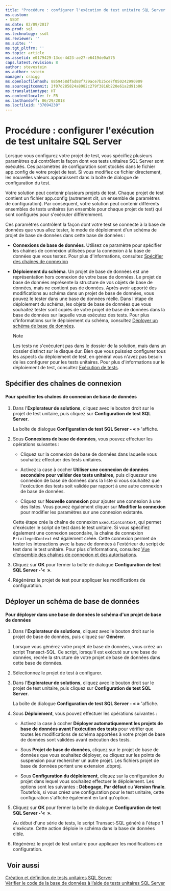 ```yaml
---
title: "Procédure : configurer l'exécution de test unitaire SQL Server | Microsoft Docs"
ms.custom:
- SSDT
ms.date: 02/09/2017
ms.prod: sql
ms.technology: ssdt
ms.reviewer: ''
ms.suite: ''
ms.tgt_pltfrm: ''
ms.topic: article
ms.assetid: e0179429-13ce-4d23-ae27-e6419de0a575
caps.latest.revision: 8
author: stevestein
ms.author: sstein
manager: craigg
ms.openlocfilehash: 8859458dfad88f729ace7b25ce7f050242990909
ms.sourcegitcommit: 2f07d285824a8982c279f3816b220e61a2d91b06
ms.translationtype: HT
ms.contentlocale: fr-FR
ms.lasthandoff: 06/29/2018
ms.locfileid: "37094230"
---
```

# <a name="how-to-configure-sql-server-unit-test-execution"></a>Procédure : configurer l'exécution de test unitaire SQL Server
Lorsque vous configurez votre projet de test, vous spécifiez plusieurs paramètres qui contrôlent la façon dont vos tests unitaires SQL Server sont exécutés. Ces paramètres de configuration sont stockés dans le fichier app.config de votre projet de test. Si vous modifiez ce fichier directement, les nouvelles valeurs apparaissent dans la boîte de dialogue de configuration du test.  
  
Votre solution peut contenir plusieurs projets de test. Chaque projet de test contient un fichier app.config (autrement dit, un ensemble de paramètres de configuration). Par conséquent, votre solution peut contenir différents ensembles de tests unitaires (un ensemble pour chaque projet de test) qui sont configurés pour s'exécuter différemment.  
  
Ces paramètres contrôlent la façon dont votre test se connecte à la base de données que vous allez tester, le mode de déploiement d'un schéma de projet de base de données dans cette base de données :  
  
-   **Connexions de base de données**. Utilisez ce paramètre pour spécifier les chaînes de connexion utilisées pour la connexion à la base de données que vous testez. Pour plus d'informations, consultez [Spécifier des chaînes de connexion](#SpecifyConnectionStrings)  
  
-   **Déploiement du schéma**. Un projet de base de données est une représentation hors connexion de votre base de données. Le projet de base de données représente la structure de vos objets de base de données, mais ne contient pas de données. Après avoir apporté des modifications au schéma dans un projet de base de données, vous pouvez le tester dans une base de données réelle. Dans l'étape de déploiement du schéma, les objets de base de données que vous souhaitez tester sont copiés de votre projet de base de données dans la base de données sur laquelle vous exécutez des tests. Pour plus d'informations sur le déploiement du schéma, consultez [Déployer un schéma de base de données](#DeployingDBSchema).  
  
    > [!NOTE]  
    > Les tests ne s'exécutent pas dans le dossier de la solution, mais dans un dossier distinct sur le disque dur. Bien que vous puissiez configurer tous les aspects du déploiement de test, en général vous n'avez pas besoin de les configurer pour les tests unitaires. Pour plus d'informations sur le déploiement de test, consultez [Exécution de tests](http://msdn.microsoft.com/library/dd286680(VS.100).aspx).  
  
## <a name="SpecifyConnectionStrings"></a>Spécifier des chaînes de connexion  
  
#### <a name="to-specify-database-connection-strings"></a>Pour spécifier les chaînes de connexion de base de données  
  
1.  Dans l'**Explorateur de solutions**, cliquez avec le bouton droit sur le projet de test unitaire, puis cliquez sur **Configuration de test SQL Server**.  
  
    La boîte de dialogue **Configuration de test SQL Server - «<projectname> »** 'affiche.  
  
2.  Sous **Connexions de base de données**, vous pouvez effectuer les opérations suivantes :  
  
    -   Cliquez sur la connexion de base de données dans laquelle vous souhaitez effectuer des tests unitaires.  
  
    -   Activez la case à cocher **Utiliser une connexion de données secondaire pour valider des tests unitaires**, puis cliquezsur une connexion de base de données dans la liste si vous souhaitez que l'exécution des tests soit validée par rapport à une autre connexion de base de données.  
  
    -   Cliquez sur **Nouvelle connexion** pour ajouter une connexion à une des listes. Vous pouvez également cliquer sur **Modifier la connexion** pour modifier les paramètres sur une connexion existante.  
  
    Cette étape crée la chaîne de connexion `ExecutionContext`, qui permet d'exécuter le script de test dans le test unitaire. Si vous spécifiez également une connexion secondaire, la chaîne de connexion `PrivilegedContext` est également créée. Cette connexion permet de tester les interactions avec la base de données à l'extérieur du script de test dans le test unitaire. Pour plus d’informations, consultez [Vue d’ensemble des chaînes de connexion et des autorisations](../ssdt/overview-of-connection-strings-and-permissions.md).  
  
3.  Cliquez sur **OK** pour fermer la boîte de dialogue **Configuration de test SQL Server -'« <projectname> »**.  
  
4.  Régénérez le projet de test pour appliquer les modifications de configuration.  
  
## <a name="DeployingDBSchema"></a>Déployer un schéma de base de données  
  
#### <a name="to-deploy-to-a-database-the-schema-of-a-database-project"></a>Pour déployer dans une base de données le schéma d'un projet de base de données  
  
1.  Dans l'**Explorateur de solutions**, cliquez avec le bouton droit sur le projet de base de données, puis cliquez sur **Générer**.  
  
    Lorsque vous générez votre projet de base de données, vous créez un script Transact\-SQL. Ce script, lorsqu'il est exécuté sur une base de données, recrée la structure de votre projet de base de données dans cette base de données.  
  
2.  Sélectionnez le projet de test à configurer.  
  
3.  Dans l'**Explorateur de solutions**, cliquez avec le bouton droit sur le projet de test unitaire, puis cliquez sur **Configuration de test SQL Server**.  
  
    La boîte de dialogue **Configuration de test SQL Server - «<projectname> »** 'affiche.  
  
4.  Sous **Déploiement**, vous pouvez effectuer les opérations suivantes :  
  
    -   Activez la case à cocher **Déployer automatiquement les projets de base de données avant l'exécution des tests** pour vérifier que toutes les modifications de schéma apportées à votre projet de base de données sont validées avant exécution des tests.  
  
    -   Sous **Projet de base de données**, cliquez sur le projet de base de données que vous souhaitez déployer, ou cliquez sur les points de suspension pour rechercher un autre projet. Les fichiers projet de base de données portent une extension .dbproj.  
  
    -   Sous **Configuration du déploiement**, cliquez sur la configuration du projet dans lequel vous souhaitez effectuer le déploiement. Les options sont les suivantes : **Débogage**, **Par défaut** ou **Version finale**. Toutefois, si vous créez une configuration pour le test unitaire, cette configuration s'affiche également en tant qu'option.  
  
5.  Cliquez sur **OK** pour fermer la boîte de dialogue **Configuration de test SQL Server -'« <projectname> »**.  
  
    Au début d'une série de tests, le script Transact\-SQL généré à l'étape 1 s'exécute. Cette action déploie le schéma dans la base de données cible.  
  
6.  Régénérez le projet de test unitaire pour appliquer les modifications de configuration.  
  
## <a name="see-also"></a> Voir aussi  
[Création et définition de tests unitaires SQL Server](../ssdt/creating-and-defining-sql-server-unit-tests.md)  
[Vérifier le code de la base de données à l’aide de tests unitaires SQL Server](../ssdt/verifying-database-code-by-using-sql-server-unit-tests.md)  
  
